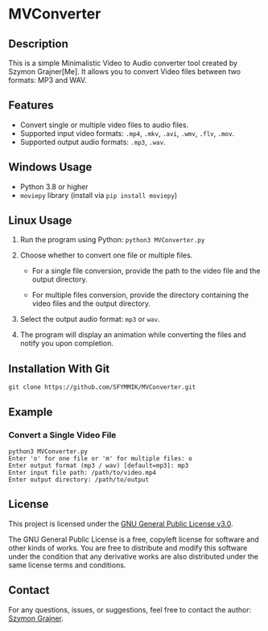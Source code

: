 # MVConverter

## Description
This is a simple Minimalistic Video to Audio converter tool created by Szymon Grajner[Me]. It allows you to convert Video files between two formats: MP3 and WAV.

## Features

- Convert single or multiple video files to audio files.
- Supported input video formats: `.mp4`, `.mkv`, `.avi`, `.wmv`, `.flv`, `.mov`.
- Supported output audio formats: `.mp3`, `.wav`.

## Windows Usage

- Python 3.8 or higher
- `moviepy` library (install via `pip install moviepy`)

## Linux Usage

1. Run the program using Python: `python3 MVConverter.py`

2. Choose whether to convert one file or multiple files.
   
   - For a single file conversion, provide the path to the video file and the output directory.
   
   - For multiple files conversion, provide the directory containing the video files and the output directory.

3. Select the output audio format: `mp3` or `wav`.

4. The program will display an animation while converting the files and notify you upon completion.

## Installation With Git

```shell
git clone https://github.com/SFYMMIK/MVConverter.git
```

## Example

### Convert a Single Video File

```shell
python3 MVConverter.py
Enter 'o' for one file or 'm' for multiple files: o
Enter output format (mp3 / wav) [default=mp3]: mp3
Enter input file path: /path/to/video.mp4
Enter output directory: /path/to/output
```

## License
This project is licensed under the [GNU General Public License v3.0](LICENSE).

The GNU General Public License is a free, copyleft license for software and other kinds of works. You are free to distribute and modify this software under the condition that any derivative works are also distributed under the same license terms and conditions.

## Contact
For any questions, issues, or suggestions, feel free to contact the author: [Szymon Grajner](https://sfymmik.web.fc2.com).
